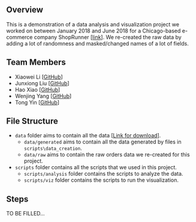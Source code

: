 ## Overview
This is a demonstration of a data analysis and visualization project we worked on between January 2018 and June 2018 for a Chicago-based e-commerce company ShopRunner [[link](https://www.shoprunner.com/home)]. We re-created the raw data by adding a lot of randomness and masked/changed names of a lot of fields.

## Team Members
* Xiaowei Li [[GitHub](https://github.com/weiweiweiweili)]
* Junxiong Liu [[GitHub](https://github.com/junxiongliu)]
* Hao Xiao [[GitHub](https://github.com/HaoXiao2018)]
* Wenjing Yang [[GitHub](https://github.com/wyo9057)]
* Tong Yin [[GitHub](https://github.com/Tong-Yin)]

## File Structure
* `data` folder aims to contain all the data [[Link for download](...)].
	- `data/generated` aims to contain all the data generated by files in `scripts\data_creation`.
	- `data/raw` aims to contain the raw orders data we re-created for this project.
* `scripts` folder contains all the scripts that we used in this project.
	- `scripts/analysis` folder contains the scripts to analyze the data.
	- `scripts/viz` folder contains the scripts to run the visualization.

## Steps
TO BE FILLED...